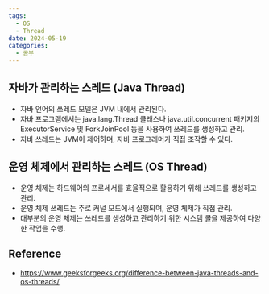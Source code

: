 ```yaml
---
tags:
  - OS
  - Thread
date: 2024-05-19
categories:
  - 공부
---
```


## 자바가 관리하는 스레드 (Java Thread)

- 자바 언어의 쓰레드 모델은 JVM 내에서 관리된다.
- 자바 프로그램에서는 java.lang.Thread 클래스나 java.util.concurrent 패키지의 ExecutorService 및 ForkJoinPool 등을 사용하여 쓰레드를 생성하고 관리.
- 자바 쓰레드는 JVM이 제어하며, 자바 프로그래머가 직접 조작할 수 있다.

## 운영 체제에서 관리하는 스레드 (OS Thread)

- 운영 체제는 하드웨어의 프로세서를 효율적으로 활용하기 위해 쓰레드를 생성하고 관리.
- 운영 체제 쓰레드는 주로 커널 모드에서 실행되며, 운영 체제가 직접 관리.
- 대부분의 운영 체제는 쓰레드를 생성하고 관리하기 위한 시스템 콜을 제공하여 다양한 작업을 수행.

## Reference

- https://www.geeksforgeeks.org/difference-between-java-threads-and-os-threads/